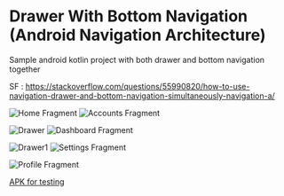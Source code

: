 # Drawer With Bottom Navigation (Android Navigation Architecture)

Sample android kotlin project with both drawer and bottom navigation together

SF : https://stackoverflow.com/questions/55990820/how-to-use-navigation-drawer-and-bottom-navigation-simultaneously-navigation-a/

![Home Fragment](extras/home.jpg)   ![Accounts Fragment](extras/accounts.jpg)

![Drawer](extras/drawer.jpg)   ![Dashboard Fragment](extras/dashboard.jpg)

![Drawer1](extras/drawer1.jpg)   ![Settings Fragment](extras/settings.jpg)

![Profile Fragment](extras/profile.jpg)

[APK for testing](extras/drawer.with.bottom.navigation.architecture.apk)

